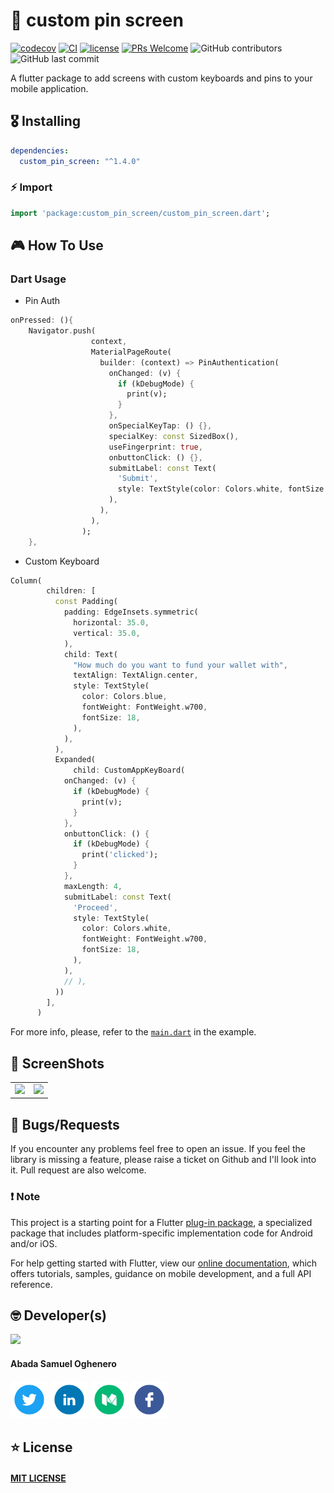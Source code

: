 # 💬 custom pin screen

[![codecov](https://codecov.io/gh/Mastersam07/custom_pin_screen/branch/master/graph/badge.svg?token=cf4ny3Dz6B)](https://codecov.io/gh/Mastersam07/custom_pin_screen)
[![CI](https://github.com/Mastersam07/custom_pin_screen/actions/workflows/build.yaml/badge.svg?branch=master)](https://github.com/Mastersam07/custom_pin_screen/actions/workflows/build.yaml)
[![license](https://img.shields.io/badge/license-MIT-success.svg?style=flat-square)](https://github.com/Mastersam07/livechat/blob/master/LICENSE)
[![PRs Welcome](https://img.shields.io/badge/PRs-welcome-success.svg?style=flat-square)](https://github.com/Mastersam07/custom_pin_screen/pulls)
![GitHub contributors](https://img.shields.io/github/contributors/mastersam07/custom_pin_screen?color=success&style=flat-square)
![GitHub last commit](https://img.shields.io/github/last-commit/mastersam07/custom_pin_screen?style=flat-square)

A flutter package to add screens with custom keyboards and pins to your mobile application.

## 🎖 Installing

```yaml
dependencies:
  custom_pin_screen: "^1.4.0"
```

### ⚡️ Import

```dart
import 'package:custom_pin_screen/custom_pin_screen.dart';
```

## 🎮 How To Use

### Dart Usage

- Pin Auth

```dart
onPressed: (){
    Navigator.push(
                  context,
                  MaterialPageRoute(
                    builder: (context) => PinAuthentication(
                      onChanged: (v) {
                        if (kDebugMode) {
                          print(v);
                        }
                      },
                      onSpecialKeyTap: () {},
                      specialKey: const SizedBox(),
                      useFingerprint: true,
                      onbuttonClick: () {},
                      submitLabel: const Text(
                        'Submit',
                        style: TextStyle(color: Colors.white, fontSize: 20),
                      ),
                    ),
                  ),
                );
    },
```

- Custom Keyboard

```dart
Column(
        children: [
          const Padding(
            padding: EdgeInsets.symmetric(
              horizontal: 35.0,
              vertical: 35.0,
            ),
            child: Text(
              "How much do you want to fund your wallet with",
              textAlign: TextAlign.center,
              style: TextStyle(
                color: Colors.blue,
                fontWeight: FontWeight.w700,
                fontSize: 18,
              ),
            ),
          ),
          Expanded(
              child: CustomAppKeyBoard(
            onChanged: (v) {
              if (kDebugMode) {
                print(v);
              }
            },
            onbuttonClick: () {
              if (kDebugMode) {
                print('clicked');
              }
            },
            maxLength: 4,
            submitLabel: const Text(
              'Proceed',
              style: TextStyle(
                color: Colors.white,
                fontWeight: FontWeight.w700,
                fontSize: 18,
              ),
            ),
            // ),
          ))
        ],
      )
```

For more info, please, refer to the [`main.dart`](https://github.com/Mastersam07/custom_pin_screen/blob/master/example/lib/main.dart) in the example.

## 📸 ScreenShots

| | |
|------|-------|
|<img src="https://github.com/Mastersam07/custom_pin_screen//raw/master/assets/1.png" width="250">|<img src="https://github.com/Mastersam07/custom_pin_screen//raw/master/assets/2.png" width="250">|

## 🐛 Bugs/Requests

If you encounter any problems feel free to open an issue. If you feel the library is
missing a feature, please raise a ticket on Github and I'll look into it.
Pull request are also welcome.

### ❗️ Note

This project is a starting point for a Flutter
[plug-in package](https://flutter.dev/developing-packages/),
a specialized package that includes platform-specific implementation code for
Android and/or iOS.

For help getting started with Flutter, view our 
[online documentation](https://flutter.dev/docs), which offers tutorials, 
samples, guidance on mobile development, and a full API reference.

## 🤓 Developer(s)

[<img src="https://avatars3.githubusercontent.com/u/31275429?s=460&u=b935d608a06c1604bae1d971e69a731480a27d46&v=4" width="180" />](https://mastersam.tech)
#### **Abada Samuel Oghenero**
<p>
<a href="https://twitter.com/mastersam_"><img src="https://github.com/aritraroy/social-icons/blob/master/twitter-icon.png?raw=true" width="60"></a>
<a href="https://linkedin.com/in/abada-samuel/"><img src="https://github.com/aritraroy/social-icons/blob/master/linkedin-icon.png?raw=true" width="60"></a>
<a href="https://medium.com/@sammytech"><img src="https://github.com/aritraroy/social-icons/blob/master/medium-icon.png?raw=true" width="60"></a>
<a href="https://facebook.com/abada.samueloghenero"><img src="https://github.com/aritraroy/social-icons/blob/master/facebook-icon.png?raw=true" width="60"></a>
</p>

## ⭐️ License

#### <a href="https://github.com/Mastersam07/custom_pin_screen/blob/master/LICENSE">MIT LICENSE</a>